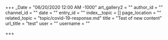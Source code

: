 +++
_Date = "06/20/2020 12:00 AM -1000"
art_gallery2 = ""
author_id = ""
channel_id = ""
date = ""
entry_id = ""
index__topic = []
page_location = ""
related_topic = "topic/covid-19-response.md"
title = "Test of new content"
url_title = "test"
user = ""
username = ""

+++
